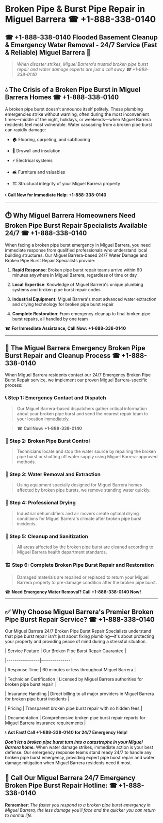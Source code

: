 # Broken Pipe & Burst Pipe Repair in Miguel Barrera ☎ +1-888-338-0140  
## ☎ +1-888-338-0140 Flooded Basement Cleanup & Emergency Water Removal - 24/7 Service (Fast & Reliable) Miguel Barrera 🚨  

> *When disaster strikes, Miguel Barrera's trusted broken pipe burst repair and water damage experts are just a call away ☎ +1-888-338-0140*  

## 💧 The Crisis of a Broken Pipe Burst in Miguel Barrera Homes ☎ +1-888-338-0140  

A broken pipe burst doesn't announce itself politely. These plumbing emergencies strike without warning, often during the most inconvenient times—middle of the night, holidays, or weekends—when Miguel Barrera residents feel most vulnerable. Water cascading from a broken pipe burst can rapidly damage:  

* 🏠 Flooring, carpeting, and subflooring  
* 🧱 Drywall and insulation  
* ⚡ Electrical systems  
* 🛋️ Furniture and valuables  
* 🏗️ Structural integrity of your Miguel Barrera property  

📞 **Call Now for Immediate Help: +1-888-338-0140**  

---  

## ⏱️ Why Miguel Barrera Homeowners Need Broken Pipe Burst Repair Specialists Available 24/7 ☎ +1-888-338-0140  

When facing a broken pipe burst emergency in Miguel Barrera, you need immediate response from qualified professionals who understand local building structures. Our Miguel Barrera-based 24/7 Water Damage and Broken Pipe Burst Repair Specialists provide:  

1. **Rapid Response**: Broken pipe burst repair teams arrive within 60 minutes anywhere in Miguel Barrera, regardless of time or day  
2. **Local Expertise**: Knowledge of Miguel Barrera's unique plumbing systems and broken pipe burst repair codes  
3. **Industrial Equipment**: Miguel Barrera's most advanced water extraction and drying technology for broken pipe burst repair  
4. **Complete Restoration**: From emergency cleanup to final broken pipe burst repairs, all handled by one team  

☎ **For Immediate Assistance, Call Now: +1-888-338-0140**  

---  

## 🔧 The Miguel Barrera Emergency Broken Pipe Burst Repair and Cleanup Process ☎ +1-888-338-0140  

When Miguel Barrera residents contact our 24/7 Emergency Broken Pipe Burst Repair service, we implement our proven Miguel Barrera-specific process:  

### 📞 Step 1: Emergency Contact and Dispatch  
> Our Miguel Barrera-based dispatchers gather critical information about your broken pipe burst and send the nearest repair team to your location immediately.  
> ☎ **Call Now: +1-888-338-0140**  

### 🚿 Step 2: Broken Pipe Burst Control  
> Technicians locate and stop the water source by repairing the broken pipe burst or shutting off water supply using Miguel Barrera-approved methods.  

### 🌊 Step 3: Water Removal and Extraction  
> Using equipment specially designed for Miguel Barrera homes affected by broken pipe bursts, we remove standing water quickly.  

### 💨 Step 4: Professional Drying  
> Industrial dehumidifiers and air movers create optimal drying conditions for Miguel Barrera's climate after broken pipe burst incidents.  

### 🧼 Step 5: Cleanup and Sanitization  
> All areas affected by the broken pipe burst are cleaned according to Miguel Barrera health department standards.  

### 🏗️ Step 6: Complete Broken Pipe Burst Repair and Restoration  
> Damaged materials are repaired or replaced to return your Miguel Barrera property to pre-damage condition after the broken pipe burst.  

☎ **Need Emergency Water Removal? Call +1-888-338-0140 Now!**  

---  

## ✅ Why Choose Miguel Barrera's Premier Broken Pipe Burst Repair Service? ☎ +1-888-338-0140  

Our Miguel Barrera 24/7 Broken Pipe Burst Repair Specialists understand that pipe burst repair isn't just about fixing plumbing—it's about protecting your property and providing peace of mind during a stressful situation.  

| Service Feature | Our Broken Pipe Burst Repair Guarantee |  
|-----------------|---------------|  
| Response Time | 60 minutes or less throughout Miguel Barrera |  
| Technician Certification | Licensed by Miguel Barrera authorities for broken pipe burst repair |  
| Insurance Handling | Direct billing to all major providers in Miguel Barrera for broken pipe burst incidents |  
| Pricing | Transparent broken pipe burst repair with no hidden fees |  
| Documentation | Comprehensive broken pipe burst repair reports for Miguel Barrera insurance requirements |  

📞 **Act Fast! Call +1-888-338-0140 for 24/7 Emergency Help!**  

***Don't let a broken pipe burst turn into a catastrophe in your Miguel Barrera home.*** When water damage strikes, immediate action is your best defense. Our emergency response teams stand ready 24/7 to handle any broken pipe burst emergency, providing expert pipe burst repair and water damage mitigation when Miguel Barrera residents need it most.  

## 📱 Call Our Miguel Barrera 24/7 Emergency Broken Pipe Burst Repair Hotline: ☎ +1-888-338-0140  

**Remember**: *The faster you respond to a broken pipe burst emergency in Miguel Barrera, the less damage you'll face and the quicker you can return to normal life.*
